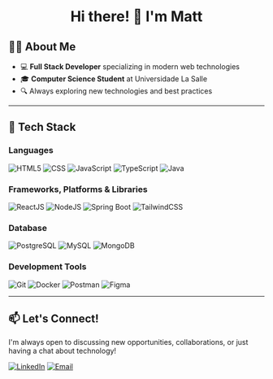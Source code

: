 <h1 align="center">Hi there! 👋 I'm Matt</h1>

## 👨‍💻 About Me

- 💻 **Full Stack Developer** specializing in modern web technologies
- 🎓 **Computer Science Student** at Universidade La Salle
- 🔍 Always exploring new technologies and best practices

---

## 🚀 Tech Stack

### Languages
![HTML5](https://img.shields.io/badge/html5-%23E34F26.svg?style=for-the-badge&logo=html5&logoColor=white) 
![CSS](https://img.shields.io/badge/css-%231572B6.svg?style=for-the-badge&logo=css3&logoColor=white) 
![JavaScript](https://img.shields.io/badge/javascript-%23323330.svg?style=for-the-badge&logo=javascript&logoColor=%23F7DF1E) 
![TypeScript](https://img.shields.io/badge/typescript-%23007ACC.svg?style=for-the-badge&logo=typescript&logoColor=white)
![Java](https://img.shields.io/badge/java-%23ED8B00.svg?style=for-the-badge&logo=java&logoColor=white) 

### Frameworks, Platforms & Libraries
![ReactJS](https://img.shields.io/badge/react-%2320232a.svg?style=for-the-badge&logo=react&logoColor=%2361DAFB)
![NodeJS](https://img.shields.io/badge/node.js-6DA55F?style=for-the-badge&logo=node.js&logoColor=white)
![Spring Boot](https://img.shields.io/badge/Spring_Boot-F2F4F9?style=for-the-badge&logo=spring-boot) 
![TailwindCSS](https://img.shields.io/badge/tailwindcss-%2338B2AC.svg?style=for-the-badge&logo=tailwind-css&logoColor=white)

### Database
![PostgreSQL](https://img.shields.io/badge/postgres-%23316192.svg?style=for-the-badge&logo=postgresql&logoColor=white)
![MySQL](https://img.shields.io/badge/mysql-4479A1.svg?style=for-the-badge&logo=mysql&logoColor=white)
![MongoDB](https://img.shields.io/badge/MongoDB-%234ea94b.svg?style=for-the-badge&logo=mongodb&logoColor=white)

### Development Tools
![Git](https://img.shields.io/badge/git-%23F05033.svg?style=for-the-badge&logo=git&logoColor=white)
![Docker](https://img.shields.io/badge/docker-%230db7ed.svg?style=for-the-badge&logo=docker&logoColor=white)
![Postman](https://img.shields.io/badge/Postman-FF6C37?style=for-the-badge&logo=postman&logoColor=white)
![Figma](https://img.shields.io/badge/figma-%23F24E1E.svg?style=for-the-badge&logo=figma&logoColor=white)

---

## 📫 Let's Connect!

I'm always open to discussing new opportunities, collaborations, or just having a chat about technology!

[![LinkedIn](https://img.shields.io/badge/linkedin-%230077B5.svg?style=for-the-badge&logo=linkedin&logoColor=white)](https://www.linkedin.com/in/matthausalbrecht/)
[![Email](https://img.shields.io/badge/Email-D14836?style=for-the-badge&logo=gmail&logoColor=white)](mailto:matthaus.calb@gmail.com)

</div>
